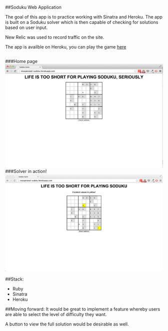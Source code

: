 ##Soduku Web Application

The goal of this app is to practice working with Sinatra and Heroku. The app is built on a Soduku solver which is then capable of checking for solutions based on user input.

New Relic was used to record traffic on the site. 

The app is availble on Heroku, you can play the game [here](http://exasperated-sudoku.herokuapp.com/)

##

###Home page
![screenshot](public/images/home.png)
###Solver in action!
![screenshot](public/images/solver.png)

##Stack:
- Ruby
- Sinatra
- Heroku

##Moving forward: 
It would be great to implement a feature whereby users are able to select the level of difficulty they want. 

A button to view the full solution would be desirable as well. 
